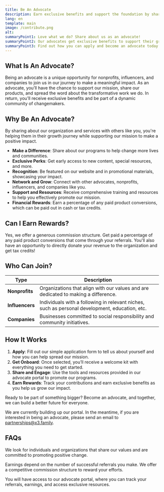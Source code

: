 ```yaml
---
title: Be An Advocate
description: Earn exclusive benefits and support the foundation by sharing about us as an advocate.
lang: en
template: main
image: /contribute.png
alt: 
summaryPoint1: Love what we do? Share about us as an advocate!
summaryPoint2: Our advocates get exclusive benefits to support their growth.
summaryPoint3: Find out how you can apply and become an advocate today.
---
```


## What Is An Advocate?

Being an advocate is a unique opportunity for nonprofits, influencers, and companies to join us in our journey to make a meaningful impact. As an advocate, you’ll have the chance to support our mission, share our products, and spread the word about the transformative work we do. In return, you’ll receive exclusive benefits and be part of a dynamic community of changemakers.

## Why Be An Advocate?

By sharing about our organization and services with others like you, you're helping them in their growth journey while supporting our mission to make a positive impact.

- **Make a Difference**: Share about our programs to help change more lives and communities.
- **Exclusive Perks**: Get early access to new content, special resources, and more.
- **Recognition**: Be featured on our website and in promotional materials, showcasing your impact.
- **Network and Grow**: Connect with other advocates, nonprofits, influencers, and companies like you.
- **Support and Resources**: Receive comprehensive training and resources to help you effectively promote our mission.
- **Financial Rewards**: Earn a percentage of any paid product conversions, which can be paid out in cash or tax credits.

## Can I Earn Rewards?

Yes, we offer a generous commission structure. Get paid a percentage of any paid product conversions that come through your referrals. You'll also have an opportunity to directly donate your revenue to the organization and get tax credits!

## Who Can Join?

| **Type**     | **Description** |
|--------------|-----------------|
| **Nonprofits** | Organizations that align with our values and are dedicated to making a difference. |
| **Influencers** | Individuals with a following in relevant niches, such as personal development, education, etc. |
| **Companies** | Businesses committed to social responsibility and community initiatives. |

## How It Works

1. **Apply**: Fill out our simple application form to tell us about yourself and how you can help spread our mission.
2. **Get Onboard**: Once selected, you’ll receive a welcome kit with everything you need to get started.
3. **Share and Engage**: Use the tools and resources provided in our advocate portal to promote our programs.
4. **Earn Rewards**: Track your contributions and earn exclusive benefits as you help us grow our impact.

Ready to be part of something bigger? Become an advocate, and together, we can build a better future for everyone.

We are currently building up our portal. In the meantime, if you are interested in being an advocate, please send an email to partnerships@x3.family.

## FAQs

<ExpandableCard title="What are the requirements to become an advocate?" eventCategory="/be-an-advocate" eventName="clicked faq 1">

We look for individuals and organizations that share our values and are committed to promoting positive change.

</ExpandableCard>

<ExpandableCard title="How much can I earn as an advocate?" eventCategory="/be-an-advocate" eventName="clicked faq 2">

Earnings depend on the number of successful referrals you make. We offer a competitive commission structure to reward your efforts.

</ExpandableCard>

<ExpandableCard title="How do I track my contributions and earnings?" eventCategory="/be-an-advocate" eventName="clicked faq 3">

You will have access to our advocate portal, where you can track your referrals, earnings, and access exclusive resources.

</ExpandableCard>